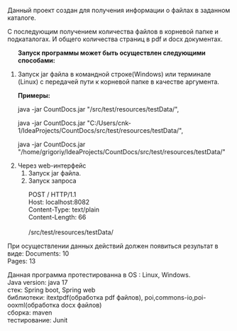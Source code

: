 <p>Данный проект создан для получения информации о файлах в заданном каталоге.</p> <p>С последующим получением количества файлов в корневой папке и подкаталогах. 
И общего количества страниц в pdf и docx документах.

<ol><p><b>Запуск программы может быть осуществлен следующими способами:</b></p>
<li>Запуск jar файла в командной строке(Windows) или терминале (Linux) с передачей пути к корневой папке в качестве аргумента.</li>
<p><b>Примеры:</b></p>
<p>java -jar CountDocs.jar "/src/test/resources/testData/",</p>
<p>java -jar CountDocs.jar "C:/Users/cnk-1/IdeaProjects/CountDocs/src/test/resources/testData/",</p>
<p>java -jar CountDocs.jar "/home/grigoriy/IdeaProjects/CountDocs/src/test/resources/testData/"</p>
<li>Через web-интерфейс
<ol>
<li>Запуск jar файла.</li>
<li>Запуск запроса </li>
<p>POST / HTTP/1.1<br/>
Host: localhost:8082<br/>
 Content-Type: text/plain<br/>
Content-Length: 66<br/><br/>
/src/test/resources/testData/
</p>

<p></p>
<p></p>
<p></p>
</ol>

</li>
</ol>











При осуществлении данных действий должен появиться результат в виде:
Documents: 10<br/>
Pages: 13<br/>


Данная программа протестированна в ОS : Linux, Windows.<br/>
Java version: java 17<br/>
стек: Spring boot, Spring web<br/>
библиотеки: itextpdf(обработка pdf файлов),  poi,commons-io,poi-ooxml(обработка docx файлов)<br/>
сборка: maven<br/>
тестирование: Junit<br/>